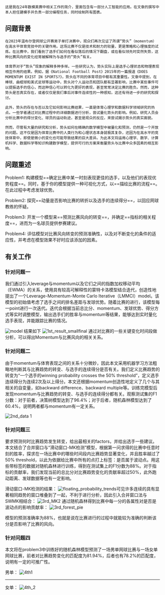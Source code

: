     这是我在24年数模美赛中相关工作的简介，里面包含有一部分人工智能的应用。在文章的撰写中本人担任建模手并负责一部分编程任务，同时绘制所有图表。

## 问题背景
    在2023年温布尔登网球公开赛男子单打决赛中，观众们再次见证了所谓“势头”（momentum）在高水平体育竞技中的关键作用。这场比赛不仅是技术和耐力的较量，更是策略和心理强度的试炼。在比赛中，我们看到了选手们如何在看似落后的情况下翻盘，或在看似领先时突然失势，这种比赛风向的变化经常被解释为与选手的“势头”有关。
    
    体育界对于“势头”现象的解释多种多样。一些研究认为，势头实际上是选手心理状态和物理表现相互作用的结果。例如，据《National Football Post》2015年的一篇报道《DOES MOMENTUM EXIST IN SPORTS?》，势头在不同的体育项目中都有其重要性。文章中提到，在棒球、曲棍球和美式足球等运动中，势头对个人运动员和团队都有显著影响，比赛中某些事件可以提振选手的信心，而这种信心可以转化为更好的表现，甚至常常决定比赛的胜负。然而，这种势头是否真实存在，或者仅仅是我们事后对事件连续性的一种感知，这还有待进一步的研究和探讨。
    
    此外，势头的存在与否以及它如何影响比赛结果，一直是体育心理学和数据科学领域研究的热点。一些学者通过对比赛过程中的详细数据进行分析，尝试量化势头的影响。例如，研究人员会分析比赛中的得分变化、球员的运动轨迹，甚至是观众的反应，来尝试揭示势头的真实面貌。
    
    然而，尽管有大量的研究和分析，势头如何在精确的数学模型中被量化和预测，仍然是一个开放的问题。这不仅是因为体育比赛中的人类行为和心理状态本身就极其复杂，还因为在高水平的竞技体育中，即使是微小的变化也可能导致结果的巨大差异。为此本文将运用心理学、数学、计算机科学、数据科学等知识构建数学模型，提供可行的方案来衡量势头与比赛中众多因素的相互影响。

## 问题重述
Problem1:
构建模型==确定比赛中某一时刻表现更佳的选手，以及他们的表现优势程度==。同时，基于你的模型提供一种可视化方式，以==描绘比赛的流程==。在此过程中考虑发球优势。

Problem2:
探究==动量是否影响比赛的转折以及选手的连续得分==，以回应网球教练的怀疑。

Problem3:
开发一个模型来==预测比赛风向的转变==，并确定==指标的相关程度==，进而为一名球员提供参赛建议。

Problem4:
评估模型对比赛风向转变的预测准确性，以及对不断变化的条件的适应性，并考虑在模型效果不好时应该添加的因素。

## 有关工作

### 针对问题一
我们通过引入leverage与momentum以及它们之间的指数加权移动平均（EWMA）的关系，使用具有较高可解释性的蒙特卡洛模型结合迭代，创造性地提出了一个Leverage-Momentum-Monte Carlo Iterative（LMMCI）model。该模型的初始值考虑了选手之间的排名差距与发球优势。随着比赛的进行，该模型每一point进行一次迭代。迭代会根据当前总比分、momentum、发球优势、得分方式等实时调整模型，输出选手们的胜率与momentum等结果，能够达到实时量化选手表现，并能跟踪比赛的情况。



![model](../images/model.svg)
结果如下
![1st_result_smallfinal](../images/1st_result_smallfinal.svg)
通过对比赛的一些关键变化时间段做分析，可以得出Momentum与比赛风向的相关关系。

### 针对问题二
由于momentum与体育表现之间的关系十分微妙，因此本文采用机器学习方法粗略地判断其与比赛趋势的转变、与选手的连续得分是否有关。我们定义比赛趋势的转变为“一个选手的winning probability crosses the 50% threshold”，定义选手连续得分为连续2次及以上得分。本文还根据momentum创造性地定义了几个与其相关的自变量，如backward difference、backward multiple等。训练完模型后发现momentum与比赛趋势的转变、与选手的连续得分都有关。观察测试集的F1分数：对于前者，决策树模型达到了96.4%；对于后者，随机森林模型达到了60.4%，说明两者都与momentum有一定关系。

![2nd_data 1](../images/2nd_data%201.svg)

### 针对问题三
要求预测何时比赛趋势发生转变，给出最相关的factors，并给出选手一些建议。本文结合了合并窗口与“滑动窗口-MK检测”模型，根据第一问求得的比赛中任意时刻的胜率，探求在一场比赛中的哪些时间段内比赛趋势显著变化，并且胜率越过了50% threshold，以此为依据给比赛中所有的点打上标签：是否属于波动点。用这些带标签的数据对随机森林进行训练，得到在测试集上的F1分数为88%。对于指标的贡献率，我们发现当前的总比分对比赛趋势变化的贡献率超过50%，此外跑动距离、发球数据等也有一定影响。


滑动窗口-MK检测的结果：
![floating_probability_trends](../images/floating_probability_trends.svg)可见许多连续的具有显著相同趋势的窗口堆叠到了一起，不利于进行分析，因此引入合并窗口法与SWMK相结合：
![3rd_MK2](../images/3rd_MK2.svg)
通过随机森林得到比赛中每一分的各属性对是否是波动点的影响贡献率：
![3rd_forest_pie](../images/3rd_forest_pie.svg)

模型的预测准确率为88%，也就是说在比赛进行的过程中就能较为准确的判断该分是否影响了比赛的风向。

### 针对问题四
本文将在problem3中训练好的随机森林模型预测了一场男单网球比赛与一场女单网球比赛，前者对比赛趋势变化的匹配度为81.94%，后者也有78.2%的匹配度，说明有一定的可推广性。

男单：
![4th1](../images/4th1.svg)

---

女单：
![4th_2](../images/4th_2.svg)